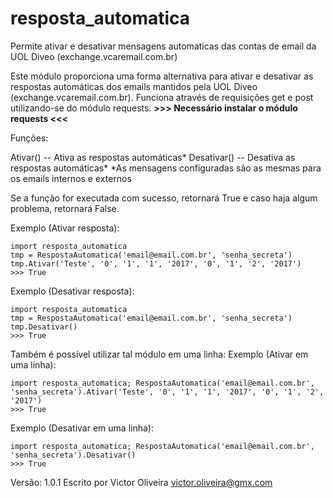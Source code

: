 # resposta_automatica
Permite ativar e desativar mensagens automaticas das contas de email da UOL Diveo (exchange.vcaremail.com.br)

Este módulo proporciona uma forma alternativa para ativar e desativar as respostas automáticas dos emails mantidos pela UOL Diveo (exchange.vcaremail.com.br).
Funciona através de requisições get e post utilizando-se do módulo requests.
**>>> Necessário instalar o módulo requests <<<**

Funções:

Ativar() -- Ativa as respostas automáticas*
Desativar() -- Desativa as respostas automáticas*
*As mensagens configuradas são as mesmas para os emails internos e externos

Se a função for executada com sucesso, retornará True e caso haja algum problema, retornará False.

Exemplo (Ativar resposta):
```
import resposta_automatica
tmp = RespostaAutomatica('email@email.com.br', 'senha_secreta')
tmp.Ativar('Teste', '0', '1', '1', '2017', '0', '1', '2', '2017')
>>> True
```

Exemplo (Desativar resposta):
```
import resposta_automatica
tmp = RespostaAutomatica('email@email.com.br', 'senha_secreta')
tmp.Desativar()
>>> True
```

Também é possível utilizar tal módulo em uma linha:
Exemplo (Ativar em uma linha):
```
import resposta_automatica; RespostaAutomatica('email@email.com.br', 'senha_secreta').Ativar('Teste', '0', '1', '1', '2017', '0', '1', '2', '2017')
>>> True
```

Exemplo (Desativar em uma linha):
```
import resposta_automatica; RespostaAutomatica('email@email.com.br', 'senha_secreta').Desativar()
>>> True
```

Versão: 1.0.1
Escrito por Victor Oliveira
victor.oliveira@gmx.com
